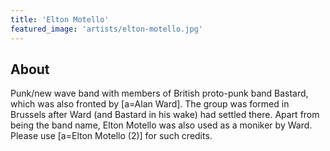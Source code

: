 ```yaml
---
title: 'Elton Motello'
featured_image: 'artists/elton-motello.jpg'
---
```


## About

Punk/new wave band with members of British proto-punk band Bastard, which was also fronted by [a=Alan Ward]. The group was formed in Brussels after Ward (and Bastard in his wake) had settled there. Apart from being the band name, Elton Motello was also used as a moniker by Ward. Please use [a=Elton Motello (2)] for such credits.
